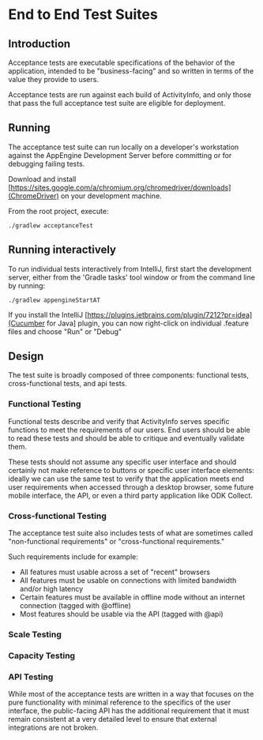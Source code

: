 
# End to End Test Suites

## Introduction

Acceptance tests are executable specifications of the behavior of the application, intended to be "business-facing"
and so written in terms of the value they provide to users.

Acceptance tests are run against each build of ActivityInfo, and only those that pass the full acceptance test suite
are eligible for deployment.


## Running

The acceptance test suite can run locally on a developer's workstation against the AppEngine Development Server
before committing or for debugging failing tests.

Download and install [https://sites.google.com/a/chromium.org/chromedriver/downloads](ChromeDriver) on your 
development machine.

From the root project, execute:

    ./gradlew acceptanceTest
    
## Running interactively

To run individual tests interactively from IntelliJ, first start the development server, either 
from the 'Gradle tasks' tool window or from the command line by running:

    ./gradlew appengineStartAT
    
If you install the IntelliJ [https://plugins.jetbrains.com/plugin/7212?pr=idea](Cucumber for Java]
plugin, you can now right-click on individual .feature files and choose "Run" or "Debug"


## Design

The test suite is broadly composed of three components: functional tests, cross-functional tests, and 
api tests.

### Functional Testing

Functional tests describe and verify that ActivityInfo serves specific functions to meet the requirements of our
users. End users should be able to read these tests and should be able to critique and eventually validate them.

These tests should not assume any specific user interface and should certainly not make reference to buttons or 
specific user interface elements: ideally we can use the same test to verify that the application meets end user
requirements when accessed through a desktop browser, some future mobile interface, the API, or even a third
party application like ODK Collect.

### Cross-functional Testing

The acceptance test suite also includes tests of what are sometimes called "non-functional requirements" or
"cross-functional requirements."

Such requirements include for example: 
* All features must usable across a set of "recent" browsers 
* All features must be usable on connections with limited bandwidth and/or high latency
* Certain features must be available in offline mode without an internet connection (tagged with @offline)
* Most features should be usable via the API (tagged with @api)

### Scale Testing


### Capacity Testing


### API Testing

While most of the acceptance tests are written in a way that focuses on the pure functionality with minimal
reference to the specifics of the user interface, the public-facing API has the additional requirement that 
it must remain consistent at a very detailed level to ensure that external integrations are not broken.